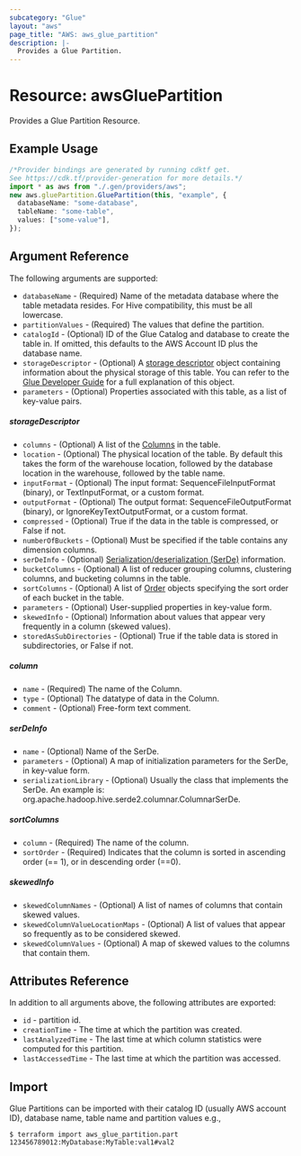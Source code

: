 ```yaml
---
subcategory: "Glue"
layout: "aws"
page_title: "AWS: aws_glue_partition"
description: |-
  Provides a Glue Partition.
---
```


# Resource: awsGluePartition

Provides a Glue Partition Resource.

## Example Usage

```typescript
/*Provider bindings are generated by running cdktf get.
See https://cdk.tf/provider-generation for more details.*/
import * as aws from "./.gen/providers/aws";
new aws.gluePartition.GluePartition(this, "example", {
  databaseName: "some-database",
  tableName: "some-table",
  values: ["some-value"],
});

```

## Argument Reference

The following arguments are supported:

* `databaseName` - (Required) Name of the metadata database where the table metadata resides. For Hive compatibility, this must be all lowercase.
* `partitionValues` - (Required) The values that define the partition.
* `catalogId` - (Optional) ID of the Glue Catalog and database to create the table in. If omitted, this defaults to the AWS Account ID plus the database name.
* `storageDescriptor` - (Optional) A [storage descriptor](#storage_descriptor) object containing information about the physical storage of this table. You can refer to the [Glue Developer Guide](https://docs.aws.amazon.com/glue/latest/dg/aws-glue-api-catalog-tables.html#aws-glue-api-catalog-tables-StorageDescriptor) for a full explanation of this object.
* `parameters` - (Optional) Properties associated with this table, as a list of key-value pairs.

##### storageDescriptor

* `columns` - (Optional) A list of the [Columns](#column) in the table.
* `location` - (Optional) The physical location of the table. By default this takes the form of the warehouse location, followed by the database location in the warehouse, followed by the table name.
* `inputFormat` - (Optional) The input format: SequenceFileInputFormat (binary), or TextInputFormat, or a custom format.
* `outputFormat` - (Optional) The output format: SequenceFileOutputFormat (binary), or IgnoreKeyTextOutputFormat, or a custom format.
* `compressed` - (Optional) True if the data in the table is compressed, or False if not.
* `numberOfBuckets` - (Optional) Must be specified if the table contains any dimension columns.
* `serDeInfo` - (Optional) [Serialization/deserialization (SerDe)](#ser_de_info) information.
* `bucketColumns` - (Optional) A list of reducer grouping columns, clustering columns, and bucketing columns in the table.
* `sortColumns` - (Optional) A list of [Order](#sort_columns) objects specifying the sort order of each bucket in the table.
* `parameters` - (Optional) User-supplied properties in key-value form.
* `skewedInfo` - (Optional) Information about values that appear very frequently in a column (skewed values).
* `storedAsSubDirectories` - (Optional) True if the table data is stored in subdirectories, or False if not.

##### column

* `name` - (Required) The name of the Column.
* `type` - (Optional) The datatype of data in the Column.
* `comment` - (Optional) Free-form text comment.

##### serDeInfo

* `name` - (Optional) Name of the SerDe.
* `parameters` - (Optional) A map of initialization parameters for the SerDe, in key-value form.
* `serializationLibrary` - (Optional) Usually the class that implements the SerDe. An example is: org.apache.hadoop.hive.serde2.columnar.ColumnarSerDe.

##### sortColumns

* `column` - (Required) The name of the column.
* `sortOrder` - (Required) Indicates that the column is sorted in ascending order (== 1), or in descending order (==0).

##### skewedInfo

* `skewedColumnNames` - (Optional) A list of names of columns that contain skewed values.
* `skewedColumnValueLocationMaps` - (Optional) A list of values that appear so frequently as to be considered skewed.
* `skewedColumnValues` - (Optional) A map of skewed values to the columns that contain them.

## Attributes Reference

In addition to all arguments above, the following attributes are exported:

* `id` - partition id.
* `creationTime` - The time at which the partition was created.
* `lastAnalyzedTime` - The last time at which column statistics were computed for this partition.
* `lastAccessedTime` - The last time at which the partition was accessed.

## Import

Glue Partitions can be imported with their catalog ID (usually AWS account ID), database name, table name and partition values e.g.,

```console
$ terraform import aws_glue_partition.part 123456789012:MyDatabase:MyTable:val1#val2
```
